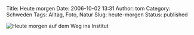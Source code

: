 Title: Heute morgen
Date: 2006-10-02 13:31
Author: tom
Category: Schweden
Tags: Alltag, Foto, Natur
Slug: heute-morgen
Status: published

![Heute morgen auf dem Weg ins
Institut](http://www.fiket.de/pic/heutemorgen.jpg "Heute morgen auf dem Weg ins Institut")

